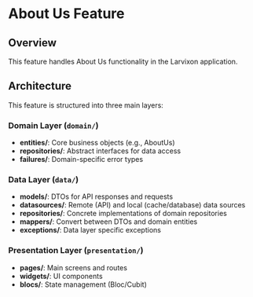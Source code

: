 # About Us Feature

## Overview
This feature handles About Us functionality in the Larvixon application.

## Architecture
This feature is structured into three main layers:

### Domain Layer (`domain/`)
- **entities/**: Core business objects (e.g., AboutUs)
- **repositories/**: Abstract interfaces for data access
- **failures/**: Domain-specific error types

### Data Layer (`data/`)
- **models/**: DTOs for API responses and requests
- **datasources/**: Remote (API) and local (cache/database) data sources
- **repositories/**: Concrete implementations of domain repositories
- **mappers/**: Convert between DTOs and domain entities
- **exceptions/**: Data layer specific exceptions

### Presentation Layer (`presentation/`)
- **pages/**: Main screens and routes
- **widgets/**: UI components
- **blocs/**: State management (Bloc/Cubit)
